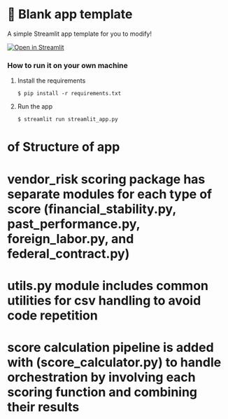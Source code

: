 # 🎈 Blank app template

A simple Streamlit app template for you to modify!

[![Open in Streamlit](https://static.streamlit.io/badges/streamlit_badge_black_white.svg)](https://blank-app-template.streamlit.app/)

### How to run it on your own machine

1. Install the requirements

   ```
   $ pip install -r requirements.txt
   ```

2. Run the app

   ```
   $ streamlit run streamlit_app.py
   ```

# of Structure of app
# vendor_risk scoring package has separate modules for each type of score (financial_stability.py, past_performance.py, foreign_labor.py, and federal_contract.py)
# utils.py module includes common utilities for csv handling to avoid code repetition
# score calculation pipeline is added with (score_calculator.py) to handle orchestration by involving each scoring function and combining their results